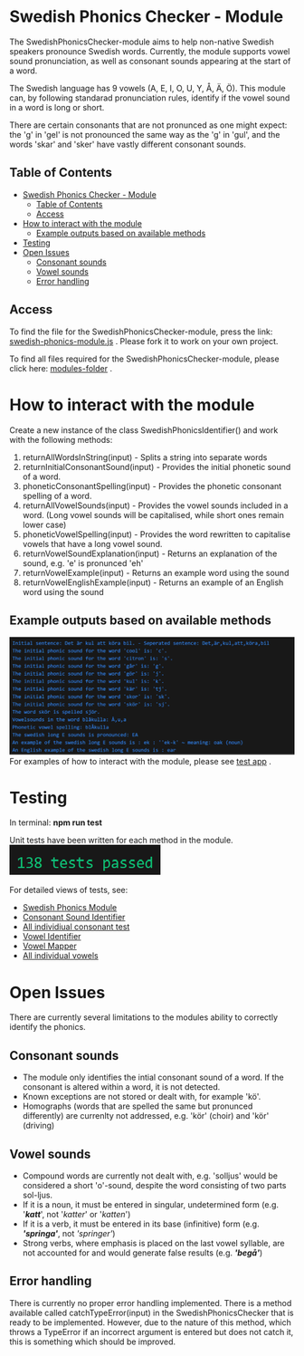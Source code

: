 # Swedish Phonics Checker - Module
The SwedishPhonicsChecker-module aims to help non-native Swedish speakers pronounce Swedish words. Currently, the module supports vowel sound pronunciation, as well as consonant sounds appearing at the start of a word.

The Swedish language has 9 vowels (A, E, I, O, U, Y, Å, Ä, Ö). This module can, by following standarad pronunciation rules, identify if the vowel sound in a word is long or short.

There are certain consonants that are not pronunced as one might expect: the 'g' in 'gel' is not pronounced the same way as the 'g' in 'gul', and the words 'skar' and 'sker' have vastly different consonant sounds.

## Table of Contents
- [Swedish Phonics Checker - Module](#swedish-phonics-checker---module)
  - [Table of Contents](#table-of-contents)
  - [Access](#access)
- [How to interact with the module](#how-to-interact-with-the-module)
  - [Example outputs based on available methods](#example-outputs-based-on-available-methods)
- [Testing](#testing)
- [Open Issues](#open-issues)
  - [Consonant sounds](#consonant-sounds)
  - [Vowel sounds](#vowel-sounds)
  - [Error handling](#error-handling)


## Access
To find the file for the SwedishPhonicsChecker-module, press the link: [swedish-phonics-module.js](./swedish-phonics-module.js) . Please fork it to work on your own project.

To find all files required for the SwedishPhonicsChecker-module, please click here: [modules-folder](../modules) .

# How to interact with the module
Create a new instance of the class SwedishPhonicsIdentifier() and work with the following methods:
1. returnAllWordsInString(input) - Splits a string into separate words
2. returnInitialConsonantSound(input) - Provides the initial phonetic sound of a word.
3. phoneticConsonantSpelling(input) - Provides the phonetic consonant spelling of a word.
4. returnAllVowelSounds(input) - Provides the vowel sounds included in a word. (Long vowel sounds will be capitalised, while short ones remain lower case)
5. phoneticVowelSpelling(input) - Provides the word rewritten to capitalise vowels that have a long vowel sound.
6. returnVowelSoundExplanation(input) - Returns an explanation of the sound, e.g. 'e' is pronunced 'eh'
7. returnVowelExample(input) - Returns an example word using the sound
8. returnVowelEnglishExample(input) - Returns an example of an English word using the sound

## Example outputs based on available methods
![View Example](./reports/testImageConsole.png)
For examples of how to interact with the module, please see [test app](../../../test-app/test-each-method.js) .

# Testing
In terminal: **npm run test**

Unit tests have been written for each method in the module.
![View passed tests](./reports/138.png)

For detailed views of tests, see:
- [Swedish Phonics Module](./phonetic-components/__tests__/swedish-phonics-module.test.js)
- [Consonant Sound Identifier](./phonetic-components/consonant-components/__tests__/consonant-sound-identifier.test.js)
- [All individiual consonant test](./phonetic-components/consonant-components/__tests__/consonant-rules/)
- [Vowel Identifier](./phonetic-components/vowel-components/__tests__/vowel-identifier.test.js)
- [Vowel Mapper](./phonetic-components/vowel-components/__tests__/vowel-mapper.test.js)
- [All individual vowels](./phonetic-components/vowel-components/__tests__/all-vowels/)

# Open Issues
There are currently several limitations to the modules ability to correctly identify the phonics.

## Consonant sounds
- The module only identifies the intial consonant sound of a word. If the consonant is altered within a word, it is not detected.
- Known exceptions are not stored or dealt with, for example 'kö'.
- Homographs (words that are spelled the same but pronunced differently) are currenlty not addressed, e.g. 'kör' (choir) and 'kör' (driving)

## Vowel sounds
- Compound words are currently not dealt with, e.g. 'solljus' would be considered a short 'o'-sound, despite the word consisting of two parts sol-ljus.
- If it is a noun, it must be entered in singular, undetermined form (e.g. '***katt***', not '*katter*' or '*katten*')
- If it is a verb, it must be entered in its base (infinitive) form (e.g. ***'springa'***, not *'springer'*)
- Strong verbs, where emphasis is placed on the last vowel syllable, are not accounted for and would generate false results (e.g. ***'begå'***)

## Error handling
There is currently no proper error handling implemented. There is a method available called catchTypeError(input) in the SwedishPhonicsChecker that is ready to be implemented. However, due to the nature of this method, which throws a TypeError if an incorrect argument is entered but does not catch it, this is something which should be improved.
